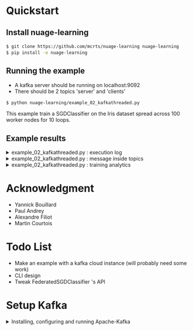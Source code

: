 # Quickstart

## Install nuage-learning
```bash
$ git clone https://github.com/mcrts/nuage-learning nuage-learning
$ pip install -e nuage-learning
```

## Running the example
* A kafka server should be running on localhost:9092
* There should be 2 topics 'server' and 'clients'

```bash
$ python nuage-learning/example_02_kafkathreaded.py
```
This example train a SGDClassifier on the Iris dataset spread across 100 worker nodes for 10 loops.

## Example results

<details>
  <summary>example_02_kafkathreaded.py : execution log</summary>
![Execution log](/images/running_example.png "Execution log")
</details>

<details>
  <summary>example_02_kafkathreaded.py : message inside topics</summary>

</details>

<details>
  <summary>example_02_kafkathreaded.py : training analytics</summary>

</details>

# Acknowledgment
* Yannick Bouillard
* Paul Andrey
* Alexandre Filiot
* Martin Courtois


# Todo List
* Make an example with a kafka cloud instance (will probably need some work)
* CLI design
* Tweak FederatedSGDClassifier 's API

# Setup Kafka
<details>
  <summary>Installing, configuring and running Apache-Kafka</summary>

## 1. Install Apache-Kafka

java8 is required
```shell
apt install openjdk-8-jdk
```

Download and install Apache-Kafka
```shell
wget https://downloads.apache.org/kafka/2.8.0/kafka_2.12-2.8.0.tgz
tar -xvf kafka_2.12-2.8.0.tgz /opt/kafka_2.12-2.8.0
/opt/kafka_2.12-2.8.0/bin/kafka-topics.sh
```

Sanity-check
```shell
/opt/kafka_2.12-2.8.0/bin/kafka-topics.sh
```

Add /opt/kafka_2.12-2.8.0/bin to your $PATH in ~/.bashrc
```shell
export PATH = $PATH:/opt/kafka_2.12-2.8.0/bin
```

Setup log directories
```shell
mkdir /opt/kafka_2.12-2.8.0/data
mkdir /opt/kafka_2.12-2.8.0/data/zookeeper
mkdir /opt/kafka_2.12-2.8.0/data/kafka
```

Update /opt/kafka_2.12-2.8.0/config/zookeeperproperties
```
dataDir = /opt/kafka_2.12-2.8.0/data/zookeeper
```

Update /opt/kafka_2.12-2.8.0/config/zookeeperproperties
```
log.dirs = /opt/kafka_2.12-2.8.0/data/kafka
```

## 2. Start kafka

```shell
zookeeper-server-start.sh /opt/kafka_2.12-2.8.0/config/zookeeper.properties
kafka-server-start.sh /opt/kafka_2.12-2.8.0/config/server.properties
```

## 3. Install conduktor (Kafka GUI)

```shell
wget https://releases.conduktor.io/linux-deb
dpkg -i Conduktor-2.13.1.deb
```
</details>
